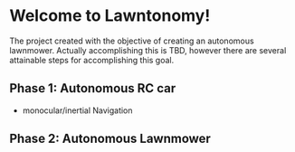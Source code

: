 # Welcome to Lawntonomy!

The project created with the objective of creating an autonomous lawnmower. Actually accomplishing this is TBD, however there are several attainable steps for accomplishing this goal.


## Phase 1: Autonomous RC car

- monocular/inertial Navigation 
  

## Phase 2: Autonomous Lawnmower
